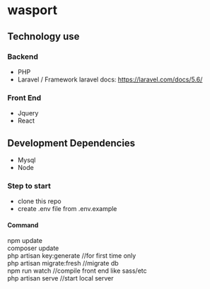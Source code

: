 # wasport

## Technology use

  ### Backend
  * PHP
  * Laravel / Framework  laravel docs: https://laravel.com/docs/5.6/

  ### Front End
  * Jquery
  * React

  ## Development Dependencies
  * Mysql
  * Node

### Step to start
* clone this repo 
* create .env file from .env.example

#### Command
npm update  
composer update  
php artisan key:generate //for first time only  
php artisan migrate:fresh //migrate db  
npm run watch //compile front end like sass/etc  
php artisan serve //start local server  